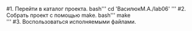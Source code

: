 #1. Перейти в каталог проекта.
bash'''
    cd 'ВасилюкМ.А./lab06'
    '''
#2. Собрать проект с помощью make.
   bash'''
    make  
    '''
#3. Воспользоваться исполняемыми файлами.

